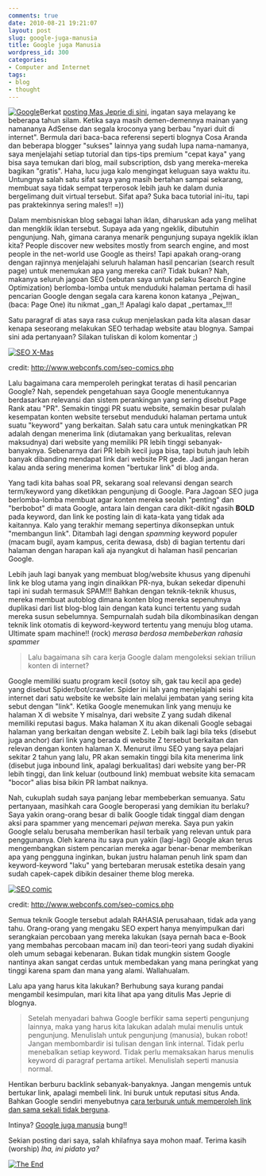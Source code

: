 ```yaml
---
comments: true
date: 2010-08-21 19:21:07
layout: post
slug: google-juga-manusia
title: Google juga Manusia
wordpress_id: 300
categories:
- Computer and Internet
tags:
- blog
- thought
---
```


[![Google](http://akhyar.net/uploads/google-power-300x185.jpg)](http://akhyar.net/uploads/google-power.jpg)Berkat [posting Mas Jeprie di sini](http://www.desaindigital.com/pemikiran-sederhana-tentang-seo/), ingatan saya melayang ke beberapa tahun silam. Ketika saya masih demen-demennya mainan yang namananya AdSense dan segala kroconya yang berbau "nyari duit di internet". Bermula dari baca-baca referensi seperti blognya Cosa Aranda dan beberapa blogger "sukses" lainnya yang sudah lupa nama-namanya, saya menjelajahi setiap tutorial dan tips-tips premium "cepat kaya" yang bisa saya temukan dari blog, mail subscription, dsb yang mereka-mereka bagikan "gratis". Haha, lucu juga kalo mengingat keluguan saya waktu itu. Untungnya salah satu sifat saya yang masih bertahan sampai sekarang, membuat saya tidak sempat terperosok lebih jauh ke dalam dunia bergelimang duit virtual tersebut. Sifat apa? Suka baca tutorial ini-itu, tapi pas praktekinnya sering males!! =))

<!-- more -->Dalam membisniskan blog sebagai lahan iklan, diharuskan ada yang melihat dan mengklik iklan tersebut. Supaya ada yang ngeklik, dibutuhin pengunjung. Nah, gimana caranya menarik pengunjung supaya ngeklik iklan kita? People discover new websites mostly from search engine, and most people in the net-world use Google as theirs! Tapi apakah orang-orang dengan rajinnya menjelajahi seluruh halaman hasil pencarian (search result page) untuk menemukan apa yang mereka cari? Tidak bukan? Nah, makanya seluruh jagoan SEO (sebutan saya untuk pelaku Search Engine Optimization) berlomba-lomba untuk menduduki halaman pertama di hasil pencarian Google dengan segala cara karena konon katanya _Pejwan_ (baca: Page One) itu nikmat _gan_!! Apalagi kalo dapat _pertamax_!!!

Satu paragraf di atas saya rasa cukup menjelaskan pada kita alasan dasar kenapa seseorang melakukan SEO terhadap website atau blognya. Sampai sini ada pertanyaan? Silakan tuliskan di kolom komentar ;)





[![SEO X-Mas](http://www.webconfs.com/comics/seoxmas.jpg)](http://www.webconfs.com/comics/seoxmas.jpg)


credit: http://www.webconfs.com/seo-comics.php



Lalu bagaimana cara memperoleh peringkat teratas di hasil pencarian Google? Nah, sependek pengetahuan saya Google menentukannya berdasarkan relevansi dan sistem perankingan yang sering disebut Page Rank atau "PR". Semakin tinggi PR suatu website, semakin besar pulalah kesempatan konten website tersebut menduduki halaman pertama untuk suatu "keyword" yang berkaitan. Salah satu cara untuk meningkatkan PR adalah dengan menerima link (diutamakan yang berkualitas, relevan maksudnya) dari website yang memiliki PR lebih tinggi sebanyak-banyaknya. Sebenarnya dari PR lebih kecil juga bisa, tapi butuh jauh lebih banyak dibanding mendapat link dari website PR gede. Jadi jangan heran kalau anda sering menerima komen "bertukar link" di blog anda.

Yang tadi kita bahas soal PR, sekarang soal relevansi dengan search term/keyword yang diketikkan pengunjung di Google. Para Jagoan SEO juga berlomba-lomba membuat agar konten mereka seolah "penting" dan "berbobot" di mata Google, antara lain dengan cara dikit-dikit ngasih **BOLD** pada keyword, dan link ke posting lain di kata-kata yang tidak ada kaitannya. Kalo yang terakhir memang sepertinya dikonsepkan untuk "membangun link". Ditambah lagi dengan _spamming_ keyword populer (macam bugil, ayam kampus, cerita dewasa, dsb) di bagian tertentu dari halaman dengan harapan kali aja nyangkut di halaman hasil pencarian Google.

Lebih jauh lagi banyak yang membuat blog/website khusus yang dipenuhi link ke blog utama yang ingin dinaikkan PR-nya, bukan sekedar dipenuhi tapi ini sudah termasuk SPAM!!! Bahkan dengan teknik-teknik khusus, mereka membuat autoblog dimana konten blog mereka sepenuhnya duplikasi dari list blog-blog lain dengan kata kunci tertentu yang sudah mereka susun sebelumnya. Sempurnalah sudah bila dikombinasikan dengan teknik link otomatis di keyword-keyword tertentu yang menuju blog utama. Ultimate spam machine!! (rock) _*merasa berdosa membeberkan rahasia spammer*_


> Lalu bagaimana sih cara kerja Google dalam mengoleksi sekian triliun konten di internet?


Google memiliki suatu program kecil (sotoy sih, gak tau kecil apa gede) yang disebut Spider/bot/crawler. Spider ini lah yang menjelajahi seisi internet dari satu website ke website lain melalui jembatan yang sering kita sebut dengan "link". Ketika Google menemukan link yang menuju ke halaman X di website Y misalnya, dari website Z yang sudah dikenal memiliki reputasi bagus. Maka halaman X itu akan dikenali Google sebagai halaman yang berkaitan dengan website Z. Lebih baik lagi bila teks (disebut juga anchor) dari link yang berada di website Z tersebut berkaitan dan relevan dengan konten halaman X. Menurut ilmu SEO yang saya pelajari sekitar 2 tahun yang lalu, PR akan semakin tinggi bila kita menerima link (disebut juga inbound link, apalagi berkualitas) dari website yang ber-PR lebih tinggi, dan link keluar (outbound link) membuat website kita semacam "bocor" alias bisa bikin PR lambat naiknya.

Nah, cukuplah sudah saya panjang lebar membeberkan semuanya. Satu pertanyaan, masihkah cara Google beroperasi yang demikian itu berlaku? Saya yakin orang-orang besar di balik Google tidak tinggal diam dengan aksi para spammer yang mencemari _pejwan_ mereka. Saya pun yakin Google selalu berusaha memberikan hasil terbaik yang relevan untuk para penggunanya. Oleh karena itu saya pun yakin (lagi-lagi) Google akan terus mengembangkan sistem pencarian mereka agar benar-benar memberikan apa yang pengguna inginkan, bukan justru halaman penuh link spam dan keyword-keyword "laku" yang bertebaran merusak estetika desain yang sudah capek-capek dibikin desainer theme blog mereka.

[![SEO comic](http://www.webconfs.com/comics/comic6.gif)](http://www.webconfs.com/comics/comic6.gif)


credit: http://www.webconfs.com/seo-comics.php



Semua teknik Google tersebut adalah RAHASIA perusahaan, tidak ada yang tahu. Orang-orang yang mengaku SEO expert hanya menyimpulkan dari serangkaian percobaan yang mereka lakukan (saya pernah baca e-Book yang membahas percobaan macam ini) dan teori-teori yang sudah diyakini oleh umum sebagai kebenaran. Bukan tidak mungkin sistem Google nantinya akan sangat cerdas untuk membedakan yang mana peringkat yang tinggi karena spam dan mana yang alami. Wallahualam.

Lalu apa yang harus kita lakukan? Berhubung saya kurang pandai mengambil kesimpulan, mari kita lihat apa yang ditulis Mas Jeprie di blognya.


> Setelah menyadari bahwa Google berfikir sama seperti pengunjung  lainnya, maka yang harus kita lakukan adalah mulai menulis untuk  pengunjung. Menulislah untuk pengunjung (manusia), bukan robot! Jangan  membombardir isi tulisan dengan link internal. Tidak perlu menebalkan  setiap keyword. Tidak perlu memaksakan harus menulis keyword di paragraf  pertama artikel. Menulislah seperti manusia normal.

Hentikan berburu backlink sebanyak-banyaknya. Jangan mengemis untuk  bertukar link, apalagi membeli link. Ini buruk untuk reputasi situs  Anda. Bahkan Google sendiri menyebutnya [cara terburuk untuk memperoleh link dan sama sekali tidak berguna](http://googlewebmastercentral.blogspot.com/2010/06/quality-links-to-your-site.html).


Intinya? [Google juga manusia](http://agussiswoyo.com/2010/08/21/menulis-untuk-manusia-bukan-seo-semata/) bung!!

Sekian posting dari saya, salah khilafnya saya mohon maaf. Terima kasih (worship) _*lha, ini pidato ya?*_

[![The End](http://www.nj.com.br/kanji/kanjis/f_fim_owari.jpg)](http://www.nj.com.br/kanji/kanjis/f_fim_owari.jpg)
